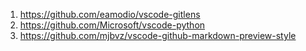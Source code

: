 1. https://github.com/eamodio/vscode-gitlens
1. https://github.com/Microsoft/vscode-python
1. https://github.com/mjbvz/vscode-github-markdown-preview-style
